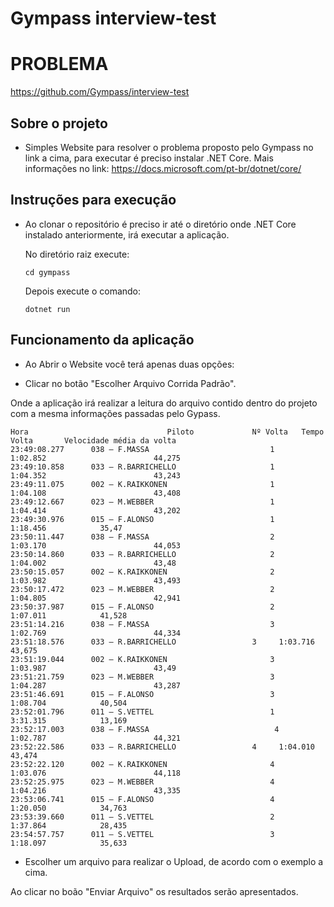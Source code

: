 # Gympass interview-test

PROBLEMA
========
https://github.com/Gympass/interview-test

Sobre o projeto
------------------
* Simples Website para resolver o problema proposto pelo Gympass no link a cima, para executar é preciso instalar .NET Core. Mais informações no link: https://docs.microsoft.com/pt-br/dotnet/core/

Instruções para execução
------------------
* Ao clonar o repositório é preciso ir até o diretório onde .NET Core instalado anteriormente, irá executar a aplicação. 
   
   No diretório raiz execute:
      
      cd gympass
      
   Depois execute o comando:
   
      dotnet run
      
      
Funcionamento da aplicação
------------------
* Ao Abrir o Website você terá apenas duas opções:

 - Clicar no botão "Escolher Arquivo Corrida Padrão".
 
 Onde a aplicação irá realizar a leitura do arquivo contido dentro do projeto com a mesma informações passadas pelo Gypass.
 ```text
Hora                               Piloto             Nº Volta   Tempo Volta       Velocidade média da volta
23:49:08.277      038 – F.MASSA                           1		1:02.852                        44,275
23:49:10.858      033 – R.BARRICHELLO                     1		1:04.352                        43,243
23:49:11.075      002 – K.RAIKKONEN                       1             1:04.108                        43,408
23:49:12.667      023 – M.WEBBER                          1		1:04.414                        43,202
23:49:30.976      015 – F.ALONSO                          1		1:18.456			35,47
23:50:11.447      038 – F.MASSA                           2		1:03.170                        44,053
23:50:14.860      033 – R.BARRICHELLO                     2		1:04.002                        43,48
23:50:15.057      002 – K.RAIKKONEN                       2             1:03.982                        43,493
23:50:17.472      023 – M.WEBBER                          2		1:04.805                        42,941
23:50:37.987      015 – F.ALONSO                          2		1:07.011			41,528
23:51:14.216      038 – F.MASSA                           3		1:02.769                        44,334
23:51:18.576      033 – R.BARRICHELLO		          3		1:03.716                        43,675
23:51:19.044      002 – K.RAIKKONEN                       3		1:03.987                        43,49
23:51:21.759      023 – M.WEBBER                          3		1:04.287                        43,287
23:51:46.691      015 – F.ALONSO                          3		1:08.704			40,504
23:52:01.796      011 – S.VETTEL                          1		3:31.315			13,169
23:52:17.003      038 – F.MASSA                            4		1:02.787                        44,321
23:52:22.586      033 – R.BARRICHELLO		          4		1:04.010                        43,474
23:52:22.120      002 – K.RAIKKONEN                       4		1:03.076                        44,118
23:52:25.975      023 – M.WEBBER                          4		1:04.216                        43,335
23:53:06.741      015 – F.ALONSO                          4		1:20.050			34,763
23:53:39.660      011 – S.VETTEL                          2		1:37.864			28,435
23:54:57.757      011 – S.VETTEL                          3		1:18.097			35,633

```
     
 
  - Escolher um arquivo para realizar o Upload, de acordo com o exemplo a cima.
  
  Ao clicar no boão "Enviar Arquivo" os resultados serão apresentados.
  
